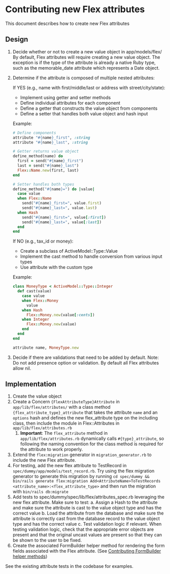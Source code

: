 # Contributing new Flex attributes

This document describes how to create new Flex attributes

## Design

1. Decide whether or not to create a new value object in app/models/flex/
   By default, Flex attributes will require creating a new value object. The exception is if the type of the attribute is already a native Ruby type, such as the memorable_date attribute which represents a Date object.

2. Determine if the attribute is composed of multiple nested attributes:

   If YES (e.g., name with first/middle/last or address with street/city/state):
   - Implement using getter and setter methods
   - Define individual attributes for each component
   - Define a getter that constructs the value object from components
   - Define a setter that handles both value object and hash input

   Example:

   ```ruby
   # Define components
   attribute "#{name}_first", :string
   attribute "#{name}_last", :string
   
   # Getter returns value object
   define_method(name) do
     first = send("#{name}_first")
     last = send("#{name}_last")
     Flex::Name.new(first, last)
   end
   
   # Setter handles both types
   define_method("#{name}=") do |value|
     case value
     when Flex::Name
       send("#{name}_first=", value.first)
       send("#{name}_last=", value.last)
     when Hash
       send("#{name}_first=", value[:first])
       send("#{name}_last=", value[:last])
     end
   end
   ```

   If NO (e.g., tax_id or money):
   - Create a subclass of ActiveModel::Type::Value
   - Implement the cast method to handle conversion from various input types
   - Use attribute with the custom type

   Example:

   ```ruby
   class MoneyType < ActiveModel::Type::Integer
     def cast(value)
       case value
       when Flex::Money
         value
       when Hash
         Flex::Money.new(value[:cents])
       when Integer
         Flex::Money.new(value)
       end
     end
   end
   
   attribute name, MoneyType.new
   ```

3. Decide if there are validations that need to be added by default.
   Note: Do not add presence option or validation. By default all Flex attributes allow nil.

## Implementation

1. Create the value object
2. Create a Concern `{FlexAttributeType}Attribute` in `app/lib/flex/attributes/` with a class method `{flex_attribute_type}_attribute` that takes the attribute `name` and an `options` hash and defines the new flex_attribute type on the including class, then include the module in Flex::Attributes in `app/lib/flex/attributes.rb`
   1. **Important**: The `flex_attribute` method in `app/lib/flex/attributes.rb` dynamically calls `#{type}_attribute`, so following the naming convention for the class method is required for the attribute to work properly.
3. Extend the `flex:migration` generator in `migration_generator.rb` to include the new Flex attribute.
4. For testing, add the new flex attribute to TestRecord in `spec/dummy/app/models/test_record.rb`. Try using the flex migration generator to generate this migration by running `cd spec/dummy && bin/rails generate flex:migration Add<AttributeName>ToTestRecords <attribute_name>:<flex_attribute_type>` and then run the migration with `bin/rails db:migrate`
5. Add tests to spec/dummy/spec/lib/flex/attributes_spec.rb leveraging the new flex attribute. Make sure to test:
  a. Assign a Hash to the attribute and make sure the attribute is cast to the value object type and has the correct value
  b. Load the attribute from the database and make sure the attribute is correctly cast from the database record to the value object type and has the correct value
  c. Test validation logic if relevant. When testing validation logic, check that the appropriate error objects are present and that the original uncast values are present so that they can be shown to the user to be fixed.
1. Create the associated FormBuilder helper method for rendering the form fields associated with the Flex attribute. (See [Contributing FormBuilder helper methods](/docs/contributing/contributing-form-builder-helper-methods.md))

See the existing attribute tests in the codebase for examples.
